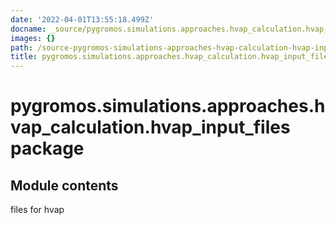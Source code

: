 ```yaml
---
date: '2022-04-01T13:55:18.499Z'
docname: _source/pygromos.simulations.approaches.hvap_calculation.hvap_input_files
images: {}
path: /source-pygromos-simulations-approaches-hvap-calculation-hvap-input-files
title: pygromos.simulations.approaches.hvap_calculation.hvap_input_files package
---
```


# pygromos.simulations.approaches.hvap_calculation.hvap_input_files package

## Module contents

files for hvap
